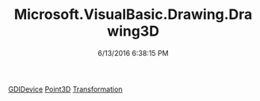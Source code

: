 ﻿---
title: Microsoft.VisualBasic.Drawing.Drawing3D
date: 6/13/2016 6:38:15 PM
---

[GDIDevice](T-Microsoft.VisualBasic.Drawing.Drawing3D.GDIDevice.html)
[Point3D](T-Microsoft.VisualBasic.Drawing.Drawing3D.Point3D.html)
[Transformation](T-Microsoft.VisualBasic.Drawing.Drawing3D.Transformation.html)
